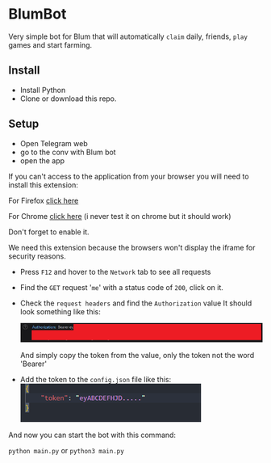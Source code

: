 # BlumBot

Very simple bot for Blum that will automatically `claim` daily, friends, `play` games and start farming.

## Install

- Install Python
- Clone or download this repo.

## Setup

- Open Telegram web
- go to the conv with Blum bot
- open the app

If you can't access to the application from your browser you will need to install this extension:

For Firefox [click here](https://addons.mozilla.org/fr/firefox/addon/ignore-x-frame-options-header/)

For Chrome [click here](https://chromewebstore.google.com/detail/ignore-x-frame-headers/gleekbfjekiniecknbkamfmkohkpodhe?pli=1) (i never test it on 
chrome but it should work)

Don't forget to enable it.

We need this extension because the browsers won't display the iframe for security reasons.

- Press `F12` and hover to the `Network` tab to see all requests
- Find the `GET` request '`me`' with a status code of `200`, click on it.
- Check the `request headers` and find the `Authorization` value
  It should look something like this:

    ![Authorization token](image.png)

  And simply copy the token from the value, only the token not the word 'Bearer'

- Add the token to the ``config.json`` file like this:
![alt text](image-1.png)

And now you can start the bot with this command:

`python main.py`
or
`python3 main.py`

